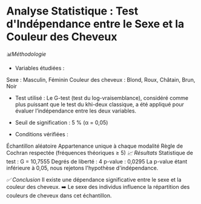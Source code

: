 # Analyse Statistique : Test d'Indépendance entre le Sexe et la Couleur des Cheveux
*📊Méthodologie*
* Variables étudiées :

Sexe : Masculin, Féminin
Couleur des cheveux : Blond, Roux, Châtain, Brun, Noir
* Test utilisé :
Le G-test (test du log-vraisemblance), considéré comme plus puissant que le test du khi-deux classique, a été appliqué pour évaluer l’indépendance entre les deux variables.

* Seuil de signification : 5 % (α = 0,05)

* Conditions vérifiées :

Échantillon aléatoire
Appartenance unique à chaque modalité
Règle de Cochran respectée (fréquences théoriques ≥ 5)
*📈 Résultats*
Statistique de test : G = 10,7555
Degrés de liberté : 4
p-value : 0,0295
La p-value étant inférieure à 0,05, nous rejetons l'hypothèse d'indépendance.

*✅ Conclusion*
Il existe une dépendance significative entre le sexe et la couleur des cheveux.
➡️ Le sexe des individus influence la répartition des couleurs de cheveux dans cet échantillon.

